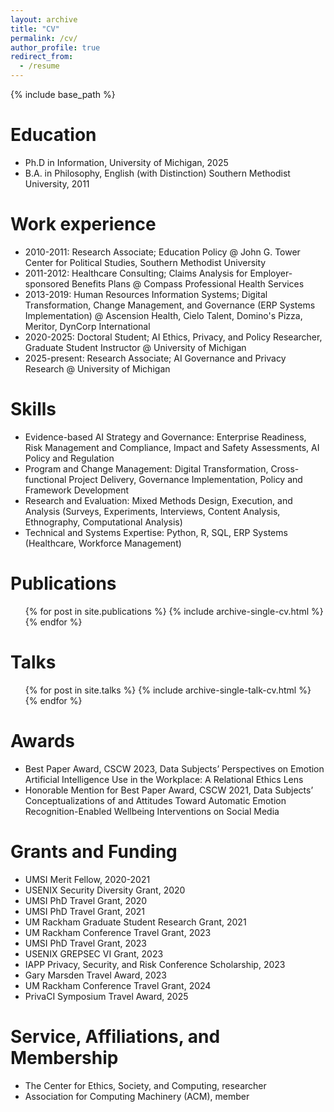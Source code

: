 ```yaml
---
layout: archive
title: "CV"
permalink: /cv/
author_profile: true
redirect_from:
  - /resume
---
```


{% include base_path %}

Education
======
* Ph.D in Information, University of Michigan, 2025
* B.A. in Philosophy, English (with Distinction) Southern Methodist University, 2011

Work experience
======
* 2010-2011: Research Associate; Education Policy @ John G. Tower Center for Political Studies, Southern Methodist University
* 2011-2012: Healthcare Consulting; Claims Analysis for Employer-sponsored Benefits Plans @ Compass Professional Health Services
* 2013-2019: Human Resources Information Systems; Digital Transformation, Change Management, and Governance (ERP Systems Implementation) @ Ascension Health, Cielo Talent, Domino's Pizza, Meritor, DynCorp International
* 2020-2025: Doctoral Student; AI Ethics, Privacy, and Policy Researcher, Graduate Student Instructor @ University of Michigan
* 2025-present: Research Associate; AI Governance and Privacy Research @ University of Michigan

Skills
======
* Evidence-based AI Strategy and Governance: Enterprise Readiness, Risk Management and Compliance, Impact and Safety Assessments, AI Policy and Regulation 
* Program and Change Management: Digital Transformation, Cross-functional Project Delivery, Governance Implementation, Policy and Framework Development
* Research and Evaluation: Mixed Methods Design, Execution, and Analysis (Surveys, Experiments, Interviews, Content Analysis, Ethnography, Computational Analysis) 
* Technical and Systems Expertise: Python, R, SQL, ERP Systems (Healthcare, Workforce Management)

Publications
======
  <ul>{% for post in site.publications %}
    {% include archive-single-cv.html %}
  {% endfor %}</ul>
  
Talks
======
  <ul>{% for post in site.talks %}
    {% include archive-single-talk-cv.html %}
  {% endfor %}</ul>

Awards
======
* Best Paper Award, CSCW 2023, Data Subjects’ Perspectives on Emotion Artificial Intelligence Use in the Workplace: A Relational Ethics Lens
* Honorable Mention for Best Paper Award, CSCW 2021, Data Subjects’ Conceptualizations of and Attitudes Toward Automatic Emotion Recognition-Enabled Wellbeing Interventions on Social Media

Grants and Funding
======
* UMSI Merit Fellow, 2020-2021
* USENIX Security Diversity Grant, 2020
* UMSI PhD Travel Grant, 2020
* UMSI PhD Travel Grant, 2021
* UM Rackham Graduate Student Research Grant, 2021
* UM Rackham Conference Travel Grant, 2023
* UMSI PhD Travel Grant, 2023
* USENIX GREPSEC VI Grant, 2023
* IAPP Privacy, Security, and Risk Conference Scholarship, 2023
* Gary Marsden Travel Award, 2023
* UM Rackham Conference Travel Grant, 2024
* PrivaCI Symposium Travel Award, 2025


Service, Affiliations, and Membership
======
* The Center for Ethics, Society, and Computing, researcher
* Association for Computing Machinery (ACM), member


